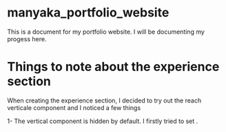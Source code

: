 # manyaka_portfolio_website

This is a document for my portfolio website. I will be documenting my progess here.

# Things to note about the experience section

When creating the experience section, I decided to try out the reach verticale component
and I noticed a few things

1- The vertical component is hidden by default. I firstly tried to set <VerticalTimelineElement visible={true}>.
